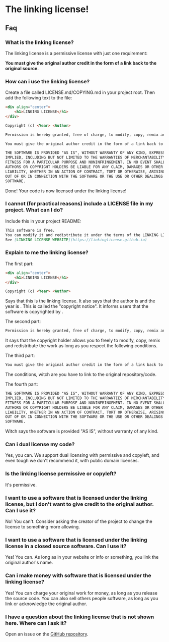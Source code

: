 # The linking license!

## Faq

### What is the linking license?

The linking license is a permissive license with just one requirement:

**You must give the original author credit in the form of a link back to the original source.**

### How can i use the linking license?

Create a file called LICENSE.md/COPYING.md in your project root. Then add the following text to the file:

```markdown
<div align="center">
    <h1>LINKING LICENSE</h1> 
</div>

Copyright (c) <Year> <Author>

Permission is hereby granted, free of charge, to modify, copy, remix and redistribute the work as long as the following conditions are met:

You must give the original author credit in the form of a link back to the original source. License modifications (eg, changing the projects licensing) does not exempt you from this requirement.

THE SOFTWARE IS PROVIDED "AS IS", WITHOUT WARRANTY OF ANY KIND, EXPRESS OR
IMPLIED, INCLUDING BUT NOT LIMITED TO THE WARRANTIES OF MERCHANTABILITY,
FITNESS FOR A PARTICULAR PURPOSE AND NONINFRINGEMENT. IN NO EVENT SHALL THE
AUTHORS OR COPYRIGHT HOLDERS BE LIABLE FOR ANY CLAIM, DAMAGES OR OTHER
LIABILITY, WHETHER IN AN ACTION OF CONTRACT, TORT OR OTHERWISE, ARISING FROM,
OUT OF OR IN CONNECTION WITH THE SOFTWARE OR THE USE OR OTHER DEALINGS IN THE
SOFTWARE.
```

Done! Your code is now licensed under the linking license!

### I cannot (for practical reasons) include a LICENSE file in my project. What can I do?

Include this in your project README:

```markdown
This software is free.
You can modify it and redistribute it under the terms of the LINKING LICENSE V1
See [LINKING LICENSE WEBSITE](https://linkinglicense.github.io)
```
### Explain to me the linking license?

The first part:

```markdown
<div align="center">
    <h1>LINKING LICENSE</h1> 
</div>

Copyright (c) <Year> <Author>
```

Says that this is the linking license. It also says that the author is <Author> and the year is <Year>. This is called the "copyright notice". It informs users that the software is copyrighted by <Author>.

The second part:

```markdown
Permission is hereby granted, free of charge, to modify, copy, remix and redistribute the work as long as the following conditions are met:
```

It says that the copyright holder allows you to freely to modify, copy, remix and redistribute the work as long as you respect the following conditions.

The third part:

```markdown
You must give the original author credit in the form of a link back to the original source. License modifications (eg, changing the projects licensing) does not exempt you from this requirement.
```

The conditions, witch are you have to link to the original repository/code.

The fourth part:

```markdown
THE SOFTWARE IS PROVIDED "AS IS", WITHOUT WARRANTY OF ANY KIND, EXPRESS OR
IMPLIED, INCLUDING BUT NOT LIMITED TO THE WARRANTIES OF MERCHANTABILITY,
FITNESS FOR A PARTICULAR PURPOSE AND NONINFRINGEMENT. IN NO EVENT SHALL THE
AUTHORS OR COPYRIGHT HOLDERS BE LIABLE FOR ANY CLAIM, DAMAGES OR OTHER
LIABILITY, WHETHER IN AN ACTION OF CONTRACT, TORT OR OTHERWISE, ARISING FROM,
OUT OF OR IN CONNECTION WITH THE SOFTWARE OR THE USE OR OTHER DEALINGS IN THE
SOFTWARE.
```

Witch says the software is provided "AS IS", without warranty of any kind.

### Can i dual license my code?

Yes, you can. We support dual licensing with permissive and copyleft, and even tough we don't recommend it, with public domain licenses.

### Is the linking license permissive or copyleft?

It's permissive.

### I want to use a software that is licensed under the linking license, but I don't want to give credit to the original author. Can I use it?

No! You can't. Consider asking the creator of the project to change the license to something more allowing.

### I want to use a software that is licensed under the linking license in a closed source software. Can I use it?

Yes! You can. As long as in your website or info or something, you link the original author's name.

### Can i make money with software that is licensed under the linking license?

Yes! You can charge your original work for money, as long as you release the source code. You can also sell others people software, as long as you link or acknowledge the original author. 


### I have a question about the linking license that is not shown here. Where can I ask it?

Open an issue on the [GitHub repository](www.github.com/linkinglicense/linkinglicense.github.io).